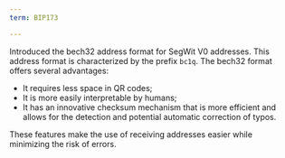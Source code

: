 ```yaml
---
term: BIP173

---
```

Introduced the bech32 address format for SegWit V0 addresses. This address format is characterized by the prefix `bc1q`. The bech32 format offers several advantages:


- It requires less space in QR codes;
- It is more easily interpretable by humans;
- It has an innovative checksum mechanism that is more efficient and allows for the detection and potential automatic correction of typos.

These features make the use of receiving addresses easier while minimizing the risk of errors.
